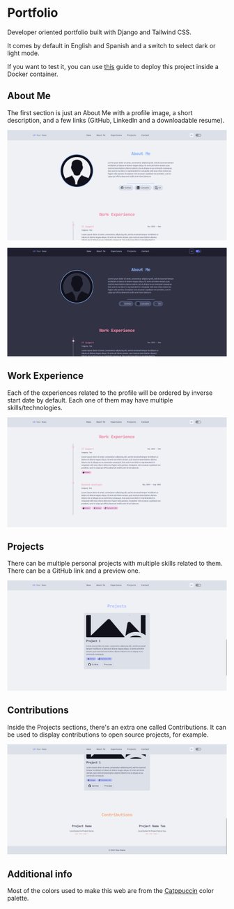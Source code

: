 # Portfolio

Developer oriented portfolio built with Django and Tailwind CSS.

It comes by default in English and Spanish and a switch to select dark or light mode.

If you want to test it, you can use [this](https://github.com/caferven/django-docker-utils) guide to deploy this project inside a Docker container.


## About Me

The first section is just an About Me with a profile image, a short description, and a few links (GitHub, LinkedIn and a downloadable resume).

![light mode about](https://github.com/caferven/portfolio/blob/main/readme/light-mode-about-me.png)

![dark mode about](https://github.com/caferven/portfolio/blob/main/readme/dark-mode-about-me.png)


## Work Experience

Each of the experiences related to the profile will be ordered by inverse start date by default. Each one of them may have multiple skills/technologies.

![work experiences](https://github.com/caferven/portfolio/blob/main/readme/work-experience.png)


## Projects

There can be multiple personal projects with multiple skills related to them. There can be a GitHub link and a preview one.

![projects](https://github.com/caferven/portfolio/blob/main/readme/projects.png)


## Contributions

Inside the Projects sections, there's an extra one called Contributions. It can be used to display contributions to open source projects, for example.

![contributions](https://github.com/caferven/portfolio/blob/main/readme/contributions.png)


## Additional info

Most of the colors used to make this web are from the [Catppuccin](https://catppuccin.com/palette) color palette.

